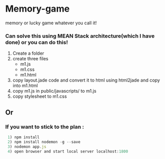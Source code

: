 # Memory-game
memory or lucky game whatever you call it! 

### Can solve this using MEAN Stack architecture(which I have done) or you can do this!
 1. Create a folder
 2. create three files 
     - m1.js
     - m1.css
     - m1.html
 3. copy layout.jade code and convert it to html using html2jade and copy into m1.html
 4. copy m1.js in public/javascripts/ to m1.js
 5. copy stylesheet to m1.css
 
 ## Or 
 ### If you want to stick to the plan : 
 ```javascript
  1) npm install
  2) npm install nodemon -g --save
  3) nodemon app.js
  4) open browser and start local server localhost:1800
  ```
